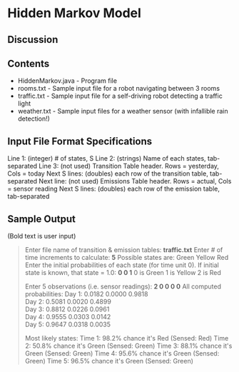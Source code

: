 # Hidden Markov Model

## Discussion


## Contents
* HiddenMarkov.java - Program file
* rooms.txt - Sample input file for a robot navigating between 3 rooms
* traffic.txt - Sample input file for a self-driving robot detecting a traffic light
* weather.txt - Sample input files for a weather sensor (with infallible rain detection!)

## Input File Format Specifications
Line 1: (integer) # of states, S
Line 2: (strings) Name of each states, tab-separated
Line 3: (not used) Transition Table header. Rows = yesterday, Cols = today
Next S lines: (doubles) each row of the transition table, tab-separated
Next line: (not used) Emissions Table header. Rows = actual, Cols = sensor reading
Next S lines: (doubles) each row of the emission table, tab-separated

## Sample Output
(Bold text is user input)

> Enter file name of transition & emission tables: **traffic.txt**
> Enter # of time increments to calculate: **5**
> Possible states are: Green Yellow Red 
> Enter the initial probabilities of each state (for time unit 0). If initial state is known, that state = 1.0: **0 0 1**
> 0 is Green
> 1 is Yellow
> 2 is Red
> 
> Enter 5 observations (i.e. sensor readings): **2 0 0 0 0**
> All computed probabilities: 
> Day 1: 	0.0182 	0.0000 	0.9818 	
> Day 2: 	0.5081 	0.0020 	0.4899 	
> Day 3: 	0.8812 	0.0226 	0.0961 	
> Day 4: 	0.9555 	0.0303 	0.0142 	
> Day 5: 	0.9647 	0.0318 	0.0035 	
> 
> Most likely states: 
> Time 1: 98.2% chance it's Red (Sensed: Red)
> Time 2: 50.8% chance it's Green (Sensed: Green)
> Time 3: 88.1% chance it's Green (Sensed: Green)
> Time 4: 95.6% chance it's Green (Sensed: Green)
> Time 5: 96.5% chance it's Green (Sensed: Green)